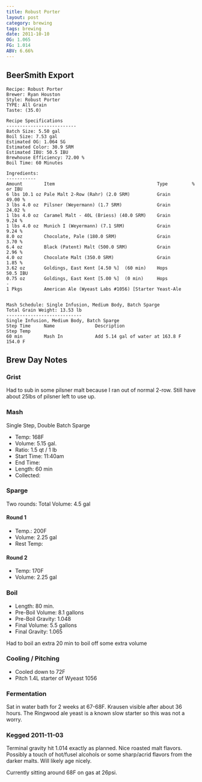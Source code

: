 ```yaml
---
title: Robust Porter
layout: post
category: brewing
tags: brewing
date: 2011-10-10
OG: 1.065
FG: 1.014
ABV: 6.66%
---
```



## BeerSmith Export
    Recipe: Robust Porter
    Brewer: Ryan Houston
    Style: Robust Porter
    TYPE: All Grain
    Taste: (35.0)

    Recipe Specifications
    --------------------------
    Batch Size: 5.50 gal
    Boil Size: 7.53 gal
    Estimated OG: 1.064 SG
    Estimated Color: 30.9 SRM
    Estimated IBU: 50.5 IBU
    Brewhouse Efficiency: 72.00 %
    Boil Time: 60 Minutes

    Ingredients:
    -----------
    Amount        Item                                      Type         % or IBU
    6 lbs 10.1 oz Pale Malt 2-Row (Rahr) (2.0 SRM)          Grain        49.00 %
    3 lbs 4.0 oz  Pilsner (Weyermann) (1.7 SRM)             Grain        24.02 %
    1 lbs 4.0 oz  Caramel Malt - 40L (Briess) (40.0 SRM)    Grain        9.24 %
    1 lbs 4.0 oz  Munich I (Weyermann) (7.1 SRM)            Grain        9.24 %
    8.0 oz        Chocolate, Pale (180.0 SRM)               Grain        3.70 %
    6.4 oz        Black (Patent) Malt (500.0 SRM)           Grain        2.96 %
    4.0 oz        Chocolate Malt (350.0 SRM)                Grain        1.85 %
    3.62 oz       Goldings, East Kent [4.50 %]  (60 min)    Hops         50.5 IBU
    0.75 oz       Goldings, East Kent [5.00 %]  (0 min)     Hops          -
    1 Pkgs        American Ale (Wyeast Labs #1056) [Starter Yeast-Ale


    Mash Schedule: Single Infusion, Medium Body, Batch Sparge
    Total Grain Weight: 13.53 lb
    ----------------------------
    Single Infusion, Medium Body, Batch Sparge
    Step Time     Name               Description                         Step Temp
    60 min        Mash In            Add 5.14 gal of water at 163.8 F    154.0 F


## Brew Day Notes

### Grist
Had to sub in some pilsner malt because I ran out of normal 2-row. Still have about 25lbs of pilsner left to use up.

### Mash
Single Step, Double Batch Sparge

- Temp: 168F
- Volume: 5.15 gal.
- Ratio: 1.5 qt / 1 lb
- Start Time: 11:40am
- End Time:
- Length: 60 min
- Collected:

### Sparge
Two rounds:
Total Volume: 4.5 gal

#### Round 1
- Temp.: 200F
- Volume: 2.25 gal
- Rest Temp:

#### Round 2
- Temp: 170F
- Volume: 2.25 gal


### Boil
- Length: 80 min.
- Pre-Boil Volume:  8.1 gallons
- Pre-Boil Gravity: 1.048
- Final Volume:     5.5 gallons
- Final Gravity:    1.065

Had to boil an extra 20 min to boil off some extra volume

### Cooling / Pitching
- Cooled down to 72F
- Pitch 1.4L starter of Wyeast 1056

### Fermentation
Sat in water bath for 2 weeks at 67-68F. Krausen visible after about 36 hours. The Ringwood ale yeast is a known slow starter so this was not a worry.

### Kegged 2011-11-03
Terminal gravity hit 1.014 exactly as planned. Nice roasted malt flavors. Possibly a touch of hot/fusel alcohols or some sharp/acrid flavors from the darker malts. Will likely age nicely.

Currently sitting around 68F on gas at 26psi.

